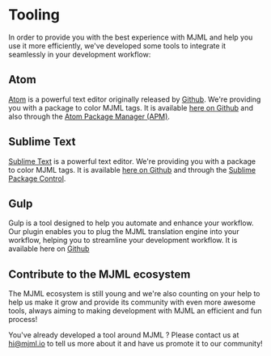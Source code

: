 # Tooling

In order to provide you with the best experience with MJML and help you use it more efficiently, we've developed some tools to integrate it seamlessly in your development workflow:

## Atom
[Atom](https://atom.io) is a powerful text editor originally released by [Github](https://github.com). We're providing you with a package to color MJML tags. It is available [here on Github](https://github.com/mjmlio/language-mjml) and also through the [Atom Package Manager (APM)](https://atom.io/packages).

## Sublime Text
[Sublime Text](https://www.sublimetext.com/) is a powerful text editor. We're providing you with a package to color MJML tags. It is available [here on Github](https://github.com/mjmlio/mjml-syntax) and through the [Sublime Package Control](https://packagecontrol.io/).

## Gulp
Gulp is a tool designed to help you automate and enhance your workflow. Our plugin enables you to plug the MJML translation engine into your workflow, helping you to streamline your development workflow. It is available here on [Github](https://github.com/mjmlio/gulp-mjml)

## Contribute to the MJML ecosystem
The MJML ecosystem is still young and we're also counting on your help to help us make it grow and provide its community with even more awesome tools, always aiming to making development with MJML an efficient and fun process!

You've already developed a tool around MJML ? Please contact us at [hi@mjml.io](mailto:hi@mjml.io) to tell us more about it and have us promote it to our community!
